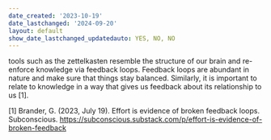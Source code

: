 ```yaml
---
date_created: '2023-10-19'
date_lastchanged: '2024-09-20'
layout: default
show_date_lastchanged_updatedauto: YES, NO, NO
---
```


tools such as the zettelkasten resemble the structure of our brain and re-enforce knowledge via feedback loops. Feedback loops are abundant in nature and make sure that things stay balanced. Similarly, it is important to relate to knowledge in a way that gives us feedback about its relationship to us [1]. 


[1] Brander, G. (2023, July 19). Effort is evidence of broken feedback loops. Subconscious. https://subconscious.substack.com/p/effort-is-evidence-of-broken-feedback